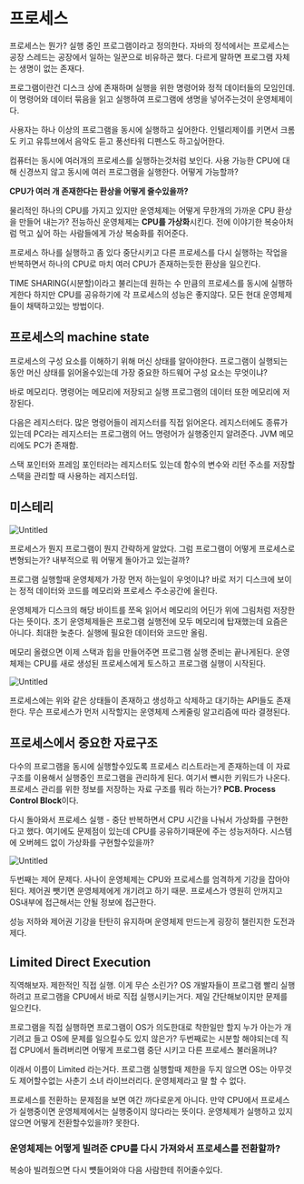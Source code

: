 # 프로세스

프로세스는 뭔가? 실행 중인 프로그램이라고 정의한다. 자바의 정석에서는 프로세스는 공장 스레드는 공장에서 일하는 일꾼으로 비유하곤 했다. 다르게 말하면 프로그램 자체는 생명이 없는 존재다. 

프로그램이란건 디스크 상에 존재하며 실행을 위한 명령어와 정적 데이터들의 모임인데. 이 명령어와 데이터 묶음을 읽고 실행하여 프로그램에 생명을 넣어주는것이 운영체제이다.

사용자는 하나 이상의 프로그램을 동시에 실행하고 싶어한다. 인텔리제이를 키면서 크롬도 키고 유튜브에서 음악도 듣고 풍선타워 디펜스도 하고싶어한다. 

컴퓨터는 동시에 여러개의 프로세스를 실행하는것처럼 보인다. 사용 가능한 CPU에 대해 신경쓰지 않고 동시에 여러 프로그램을 실행한다. 어떻게 가능할까?

 

**CPU가 여러 개 존재한다는 환상을 어떻게 줄수있을까?**

물리적인 하나의 CPU를 가지고 있지만 운영체제는 어떻게 무한개의 가까운 CPU 환상을 만들어 내는가? 전능하신 운영체제는 **CPU를 가상화**시킨다. 전에 이야기한 복숭아처럼 먹고 싶어 하는 사람들에게 가상 복숭화를 쥐어준다.

프로세스 하나를 실행하고 좀 있다 중단시키고 다른 프로세스를 다시 실행하는 작업을 반복하면서 하나의 CPU로 마치 여러 CPU가 존재하는듯한 환상을 일으킨다. 

TIME SHARING(시분할)이라고 불리는데 원하는 수 만큼의 프로세스를 동시에 실행하게한다 하지만 CPU를 공유하기에 각 프로세스의 성능은 좋지않다. 모든 현대 운영체제들이 채택하고있는 방법이다.

## 프로세스의 machine state

프로세스의 구성 요소를 이해하기 위해 머신 상태를 알아야한다. 프로그램이 실행되는 동안 머신 상태를 읽어올수있는데 가장 중요한 하드웨어 구성 요소는 무엇이냐? 

바로 메모리다. 명령어는 메모리에 저장되고 실행 프로그램의 데이터 또한 메모리에 저장된다. 

다음은 레지스터다. 많은 명령어들이 레지스터를 직접 읽어온다.  레지스터에도 종류가 있는데 PC라는 레지스터는 프로그램의 어느 명령어가 실행중인지 알려준다. JVM 메모리에도 PC가 존재함. 

스택 포인터와 프레임 포인터라는 레지스터도 있는데 함수의 변수와 리턴 주소를 저장할 스택을 관리할 때 사용하는 레지스터임. 

## 미스테리

![Untitled](%E1%84%91%E1%85%B3%E1%84%85%E1%85%A9%E1%84%89%E1%85%A6%E1%84%89%E1%85%B3%20a12d08b0ff22445db0338b4173f580ad/Untitled.png)

프로세스가 뭔지 프로그램이 뭔지 간략하게 알았다. 그럼 프로그램이 어떻게 프로세스로 변형되는가? 내부적으로 뭐 어떻게 돌아가고 있는걸까?

프로그램 실행할때 운영체제가 가장 먼저 하는일이 우엇이냐? 바로 저기 디스크에 보이는 정적 데이터와 코드를 메모리와 프로세스 주소공간에 올린다. 

운영체제가 디스크의 해당 바이트를 쪼옥 읽어서 메모리의 어딘가 위에 그림처럼 저장한다는 뜻이다. 초기 운영체제들은 프로그램 실행전에 모두 메모리에 탑재했는데 요즘은 아니다. 최대한 늦춘다. 실행에 필요한 데이터와 코드만 올림.

메모리 올렸으면 이제 스택과 힙을 만들어주면 프로그램 실행 준비는 끝나게된다. 운영체제는 CPU를 새로 생성된 프로세스에게 토스하고 프로그램 실행이 시작된다. 

![Untitled](%E1%84%91%E1%85%B3%E1%84%85%E1%85%A9%E1%84%89%E1%85%A6%E1%84%89%E1%85%B3%20a12d08b0ff22445db0338b4173f580ad/Untitled%201.png)

프로세스에는 위와 같은 상태들이 존재하고 생성하고 삭제하고 대기하는 API들도 존재한다.  무슨 프로세스가 먼저 시작할지는 운영체제 스케줄링 알고리즘에 따라 결졍된다. 

## 프로세스에서 중요한 자료구조

다수의 프로그램을 동시에 실행할수있도록 프로세스 리스트라는게 존재하는데 이 자료 구조를 이용해서 실행중인 프로그램을 관리하게 된다. 여기서 뺸시한 키워드가 나온다. 프로세스 관리를 위한 정보를 저장하는 자료 구조를 뭐라 하는가? **PCB. Process Control Block**이다.

다시 돌아와서 프로세스 실행 - 중단 반복하면서 CPU 시간을 나눠서 가상화를 구현한다고 했다. 여기에도 문제점이 있는데 CPU를 공유하기때문에 주는 성능저하다. 시스템에 오버헤드 없이 가상화를 구현할수있을까?

![Untitled](https://s3-us-west-2.amazonaws.com/secure.notion-static.com/1ecfcf29-0a4a-408a-8abd-7be364ecb425/Untitled.png)

두번째는 제어 문제다. 사나이 운영체제는 CPU와 프로세스를 엄격하게 기강을 잡아야된다. 제어권 뺏기면 운영체제에게 개기려고 하기 때문. 프로세스가 영원히 안꺼지고 OS내부에 접근해서는 안될 정보에 접근한다.

성능 저하와 제어권 기강을 탄탄히 유지하며 운영체제 만드는게 굉장히 챌린지한 도전과제다.
## Limited Direct Execution

직역해보자. 제한적인 직접 실행. 이게 무슨 소린가? OS 개발자들이 프로그램 빨리 실행하려고 프로그램을 CPU에서 바로 직접 실행시키는거다. 제일 간단해보이지만 문제를 일으킨다. 

프로그램을 직접 실행하면 프로그램이 OS가 의도한대로 착한일만 할지 누가 아는가 개기려고 들고 OS에 문제를 일으킬수도 있지 않은가? 두번째로는 시분할 해야되는데 직접 CPU에서 돌려버리면 어떻게 프로그램 중단 시키고 다른 프로세스 불러올꺼냐?

이래서 이름이 Limited 라는거다. 프로그램 실행할때 제한을 두지 않으면 OS는 아무것도 제어할수없는 사춘기 소녀 라이브러리다. 운영체제라고 말 할 수 없다.

프로세스를 전환하는 문제점을 보면 여간 까다로운게 아니다. 만약 CPU에서 프로세스가 실행중이면 운영체제에서는 실행중이지 않다라는 뜻이다. 운영체제가 실행하고 있지 않으면 어떻게 전환할수있을까? 못한다. 

### 운영체제는 어떻게 빌려준 CPU를 다시 가져와서 프로세스를 전환할까?

복숭아 빌려줬으면 다시 뻇들어와야 다음 사람한테 쥐어줄수있다.
